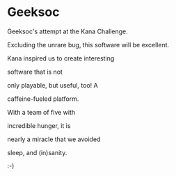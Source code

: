 Geeksoc
=======

Geeksoc's attempt at the Kana Challenge.

Excluding the unrare bug, this software will be
excellent.

Kana inspired us to create interesting

software that is not

only playable, but useful, too! A

caffeine-fueled platform.


With a team of five with

incredible hunger, it is

nearly a miracle that we avoided

sleep, and (in)sanity.

:-)
